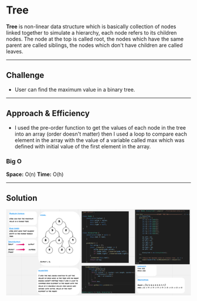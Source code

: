 # Tree 

**Tree** is non-linear data structure which is basically collection of nodes linked together to simulate a hierarchy, each node refers to its children nodes. The node at the top is called root, the nodes which have the same parent are called siblings, the nodes which don't have children are called leaves.

<hr>

## Challenge

* User can find the maximum value in a binary tree.

<hr>

## Approach & Efficiency

* I used the pre-order function to get the values of each node in the tree into an array (order doesn't matter) then I used a loop to compare each element in the array with the value of a variable called max which was defined with initial value of the first element in the array. 
 
### Big O

**Space:** O(n)
**Time:** O(h)

<hr>

## Solution

![Whiteborad](../assets/find-maximum-value.png)
